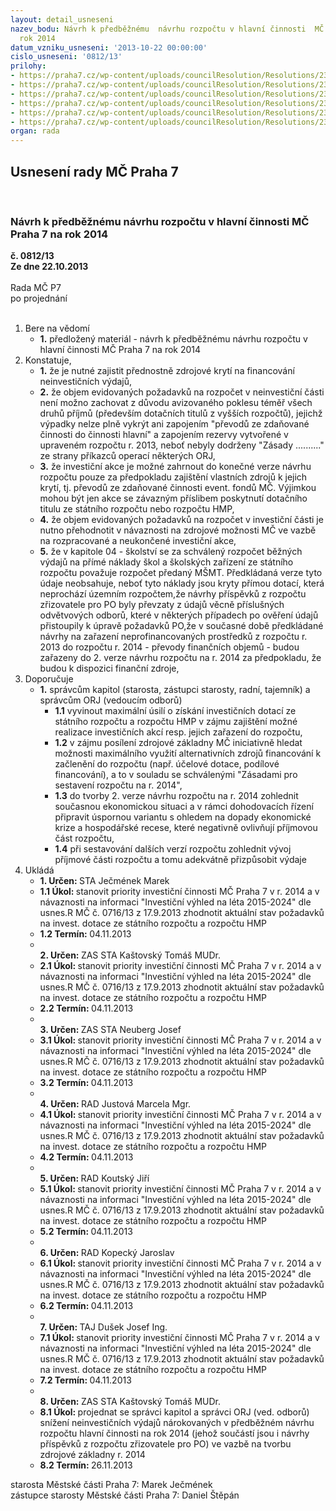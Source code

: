 ```yaml
---
layout: detail_usneseni
nazev_bodu: Návrh k předběžnému  návrhu rozpočtu v hlavní činnosti  MČ Praha 7 na
  rok 2014
datum_vzniku_usneseni: '2013-10-22 00:00:00'
cislo_usneseni: '0812/13'
prilohy:
- https://praha7.cz/wp-content/uploads/councilResolution/Resolutions/23569/56-13-1navrh2014rad%c5%afvod.doc
- https://praha7.cz/wp-content/uploads/councilResolution/Resolutions/23569/56-13-bilancen%c3%a1vrh_2014_ur300913_platn%c3%a1.xls
- https://praha7.cz/wp-content/uploads/councilResolution/Resolutions/23569/56-13-p%c5%99edb%c4%9b%c5%be_niv_2014.xls
- https://praha7.cz/wp-content/uploads/councilResolution/Resolutions/23569/56-13-tabulka_5_-_n%c3%a1vrh_p%c5%99%c3%adjm%c5%af_2014_-_platn%c3%a1.xls
- https://praha7.cz/wp-content/uploads/councilResolution/Resolutions/23569/56-13-komentar_poplatky0001.pdf
- https://praha7.cz/wp-content/uploads/councilResolution/Resolutions/23569/56-13-invest_2014_p%c5%99%c3%adloha_%c4%8d_6.xls
organ: rada
---
```

<div id="ucUsn_pList" class="usn">
	<span><h2>Usnesení rady MČ Praha 7 </h2>
<br></span><div class="standBody">
<span><h3>Návrh k předběžnému  návrhu rozpočtu v hlavní činnosti  MČ Praha 7 na rok 2014</h3></span><div class="center">
		<strong>č. 0812/13</strong><br>
	</div>
<div class="center">
		<strong>Ze dne 22.10.2013</strong><br><br>
	</div>Rada MČ P7<br> po projednání<br><br><ol>
<li>Bere na vědomí<ul><li>
<strong>1.</strong> předložený materiál - návrh k předběžnému  návrhu rozpočtu v hlavní činnosti  MČ Praha 7 na rok 2014</li></ul>
</li>
<li>Konstatuje,<ul>
<li>
<strong>1.</strong> že je nutné zajistit přednostně zdrojové krytí na financování neinvestičních výdajů,</li>
<li>
<strong>2.</strong> že objem evidovaných požadavků na rozpočet v neinvestiční části není  možno zachovat z důvodu avizovaného poklesu téměř všech druhů příjmů (především dotačních titulů z vyšších rozpočtů), jejichž výpadky nelze plně vykrýt ani zapojením   "převodů ze zdaňované činnosti do činnosti hlavní" a zapojením rezervy vytvořené v upraveném rozpočtu r. 2013,  neboť nebyly dodrženy "Zásady .........." ze strany příkazců operací některých ORJ,</li>
<li>
<strong>3.</strong> že investiční akce je možné zahrnout do konečné verze návrhu rozpočtu pouze za předpokladu zajištění vlastních zdrojů k jejich krytí, tj. převodů ze zdaňované činnosti event. fondů MČ. Výjimkou mohou být jen akce se závazným příslibem poskytnutí dotačního titulu ze státního rozpočtu nebo rozpočtu HMP,</li>
<li>
<strong>4.</strong> že objem evidovaných požadavků na rozpočet v investiční části je nutno přehodnotit v návaznosti na zdrojové možnosti MČ ve vazbě na rozpracované a neukončené investiční akce, </li>
<li>
<strong>5.</strong> že v kapitole 04 - školství se za schválený rozpočet běžných výdajů na přímé náklady škol a školských zařízení ze státního rozpočtu považuje rozpočet předaný MŠMT. Předkládaná verze tyto údaje neobsahuje, neboť tyto náklady jsou kryty přímou dotací, která neprochází územním rozpočtem,že návrhy příspěvků z rozpočtu zřizovatele pro PO byly převzaty z údajů věcně příslušných odvětvových odborů, které v některých případech po ověření údajů přistoupily k úpravě požadavků PO,že v současné době předkládané návrhy na zařazení neprofinancovaných prostředků z rozpočtu r. 2013 do rozpočtu r. 2014 - převody finančních  objemů - budou zařazeny do 2. verze návrhu rozpočtu na r. 2014 za předpokladu, že budou k dispozici finanční zdroje,</li>
</ul>
</li>
<li>Doporučuje<ul><li>
<strong>1.</strong> správcům kapitol (starosta, zástupci starosty, radní, tajemník) a správcům ORJ (vedoucím  odborů)<ul>
<li>
<strong>1.1</strong> vyvinout maximální úsilí o získání investičních dotací ze státního rozpočtu a rozpočtu HMP v zájmu zajištění možné realizace investičních akcí resp. jejich zařazení do rozpočtu, </li>
<li>
<strong>1.2</strong> v zájmu posílení zdrojové základny MČ iniciativně hledat možnosti maximálního využití alternativních zdrojů financování k začlenění do rozpočtu (např. účelové dotace, podílové financování), a to v souladu se schválenými "Zásadami pro sestavení rozpočtu na r. 2014",</li>
<li>
<strong>1.3</strong> do tvorby  2. verze návrhu rozpočtu na r. 2014 zohlednit současnou ekonomickou situaci a  v rámci dohodovacích řízení připravit úspornou variantu s ohledem na  dopady ekonomické krize a hospodářské recese, které negativně ovlivňují příjmovou část rozpočtu,</li>
<li>
<strong>1.4</strong> při sestavování dalších verzí rozpočtu zohlednit vývoj příjmové části rozpočtu a tomu adekvátně přizpůsobit výdaje  </li>
</ul>
</li></ul>
</li>
<li>Ukládá<ul>
<li>
<strong>1. Určen: </strong>STA Ječmének Marek</li>
<li>
<strong>1.1 Úkol: </strong>stanovit priority investiční  činnosti MČ Praha 7 v r. 2014 a v návaznosti na informaci  "Investiční výhled na léta 2015-2024" dle usnes.R MČ č. 0716/13 z 17.9.2013 zhodnotit aktuální stav požadavků na invest. dotace ze státního  rozpočtu  a rozpočtu  HMP </li>
<li>
<strong>1.2 Termín: </strong>04.11.2013</li>
<li>
<strong><br>2. Určen: </strong>ZAS STA Kaštovský Tomáš MUDr.</li>
<li>
<strong>2.1 Úkol: </strong>stanovit priority investiční  činnosti MČ Praha 7 v r. 2014 a v návaznosti na informaci  "Investiční výhled na léta 2015-2024" dle usnes.R MČ č. 0716/13 z 17.9.2013 zhodnotit aktuální stav požadavků na invest. dotace ze státního  rozpočtu  a rozpočtu  HMP </li>
<li>
<strong>2.2 Termín: </strong>04.11.2013</li>
<li>
<strong><br>3. Určen: </strong>ZAS STA Neuberg Josef</li>
<li>
<strong>3.1 Úkol: </strong>stanovit priority investiční  činnosti MČ Praha 7 v r. 2014 a v návaznosti na informaci  "Investiční výhled na léta 2015-2024" dle usnes.R MČ č. 0716/13 z 17.9.2013 zhodnotit aktuální stav požadavků na invest. dotace ze státního  rozpočtu  a rozpočtu  HMP </li>
<li>
<strong>3.2 Termín: </strong>04.11.2013</li>
<li>
<strong><br>4. Určen: </strong>RAD Justová Marcela Mgr.</li>
<li>
<strong>4.1 Úkol: </strong>stanovit priority investiční  činnosti MČ Praha 7 v r. 2014 a v návaznosti na informaci  "Investiční výhled na léta 2015-2024" dle usnes.R MČ č. 0716/13 z 17.9.2013 zhodnotit aktuální stav požadavků na invest. dotace ze státního  rozpočtu  a rozpočtu  HMP </li>
<li>
<strong>4.2 Termín: </strong>04.11.2013</li>
<li>
<strong><br>5. Určen: </strong>RAD Koutský Jiří</li>
<li>
<strong>5.1 Úkol: </strong>stanovit priority investiční  činnosti MČ Praha 7 v r. 2014 a v návaznosti na informaci  "Investiční výhled na léta 2015-2024" dle usnes.R MČ č. 0716/13 z 17.9.2013 zhodnotit aktuální stav požadavků na invest. dotace ze státního  rozpočtu  a rozpočtu  HMP </li>
<li>
<strong>5.2 Termín: </strong>04.11.2013</li>
<li>
<strong><br>6. Určen: </strong>RAD Kopecký Jaroslav</li>
<li>
<strong>6.1 Úkol: </strong>stanovit priority investiční  činnosti MČ Praha 7 v r. 2014 a v návaznosti na informaci  "Investiční výhled na léta 2015-2024" dle usnes.R MČ č. 0716/13 z 17.9.2013 zhodnotit aktuální stav požadavků na invest. dotace ze státního  rozpočtu  a rozpočtu  HMP </li>
<li>
<strong>6.2 Termín: </strong>04.11.2013</li>
<li>
<strong><br>7. Určen: </strong>TAJ Dušek Josef Ing.</li>
<li>
<strong>7.1 Úkol: </strong>stanovit priority investiční  činnosti MČ Praha 7 v r. 2014 a v návaznosti na informaci  "Investiční výhled na léta 2015-2024" dle usnes.R MČ č. 0716/13 z 17.9.2013 zhodnotit aktuální stav požadavků na invest. dotace ze  státního  rozpočtu  a rozpočtu  HMP      </li>
<li>
<strong>7.2 Termín: </strong>04.11.2013</li>
<li>
<strong><br>8. Určen: </strong>ZAS STA Kaštovský Tomáš MUDr.</li>
<li>
<strong>8.1 Úkol: </strong>projednat se správci kapitol a správci ORJ (ved. odborů) snížení neinvestičních výdajů nárokovaných v předběžném návrhu rozpočtu hlavní činnosti na rok 2014  (jehož součástí jsou i návrhy příspěvků z rozpočtu zřizovatele pro PO) ve vazbě na tvorbu zdrojové základny r. 2014</li>
<li>
<strong>8.2 Termín: </strong>26.11.2013</li>
</ul>
</li>
</ol>starosta Městské části Praha 7: Marek Ječmének<br>zástupce starosty Městské části Praha 7: Daniel Štěpán 
</div>
</div>